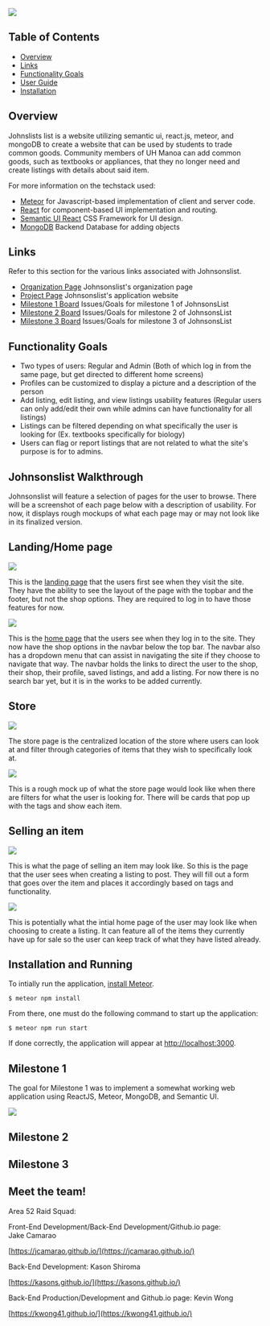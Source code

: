 ![](images/JL-logo.png)

## Table of Contents
* [Overview](#overview)
* [Links](#links)
* [Functionality Goals](#functionality-goals)
* [User Guide](#johnsonslist-walkthrough)
* [Installation](#installation-and-running)

## Overview

Johnslists list is a website utilizing semantic ui, react.js, meteor, and mongoDB to create a website that can be used by students to trade common goods. Community members of UH Manoa can add common goods, such as textbooks or appliances, that they no longer need and create listings with details about said item. 

For more information on the techstack used:
* [Meteor](https://www.meteor.com/) for Javascript-based implementation of client and server code. 
* [React](https://reactjs.org/) for component-based UI implementation and routing.
* [Semantic UI React](https://react.semantic-ui.com/) CSS Framework for UI design.
* [MongoDB](https://www.mongodb.com/) Backend Database for adding objects 

## Links

Refer to this section for the various links associated with Johnsonslist.

* [Organization Page](https://github.com/Johnsonslist/) Johnsonslist's organization page
* [Project Page](http://johnsonslist.meteorapp.com/#/) Johnsonslist's application website
* [Milestone 1 Board](https://github.com/Johnsonslist/Johnsonslist/projects/1) Issues/Goals for milestone 1 of JohnsonsList
* [Milestone 2 Board](https://github.com/Johnsonslist/Johnsonslist/projects/3) Issues/Goals for milestone 2 of JohnsonsList
* [Milestone 3 Board](https://github.com/Johnsonslist/Johnsonslist/projects/4) Issues/Goals for milestone 3 of JohnsonsList

## Functionality Goals

* Two types of users: Regular and Admin (Both of which log in from the same page, but get directed to different home screens)
* Profiles can be customized to display a picture and a description of the person
* Add listing, edit listing, and view listings usability features (Regular users can only add/edit their own while admins can have functionality for all listings)
* Listings can be filtered depending on what specifically the user is looking for (Ex. textbooks specifically for biology)
* Users can flag or report listings that are not related to what the site's purpose is for to admins.

## Johnsonslist Walkthrough

Johnsonslist will feature a selection of pages for the user to browse. There will be a screenshot of each page below with a description of usability. For now, it displays rough mockups of what each page may or may not look like in its finalized version.

## Landing/Home page

![](images/new-landing-page.png)


This is the [landing page](http://johnsonslist.meteorapp.com/#/) that the users first see when they visit the site. They have the ability to see the layout of the page with the topbar and the footer, but not the shop options. They are required to log in to have those features for now.

![](images/new-home-page.png)

This is the [home page](http://johnsonslist.meteorapp.com/#/) that the users see when they log in to the site. They now have the shop options in the navbar below the top bar. The navbar also has a dropdown menu that can assist in navigating the site if they choose to navigate that way. The navbar holds the links to direct the user to the shop, their shop, their profile, saved listings, and add a listing. For now there is no search bar yet, but it is in the works to be added currently.

## Store

![](images/buy-page.jpg)

The store page is the centralized location of the store where users can look at and filter through categories of items that they wish to specifically look at. 

![](images/filtered-page.jpg)

This is a rough mock up of what the store page would look like when there are filters for what the user is looking for. There will be cards that pop up with the tags and show each item.

## Selling an item

![](images/sell-page.jpg)

This is what the page of selling an item may look like. So this is the page that the user sees when creating a listing to post. They will fill out a form that goes over the item and places it accordingly based on tags and functionality.

![](images/sell-page2.jpg)

This is potentially what the intial home page of the user may look like when choosing to create a listing. It can feature all of the items they currently have up for sale so the user can keep track of what they have listed already.

## Installation and Running

To intially run the application, [install Meteor](https://www.meteor.com/install).

```
$ meteor npm install
```

From there, one must do the following command to start up the application:

```
$ meteor npm run start
```

If done correctly, the application will appear at [http://localhost:3000](http://localhost:3000). 

## Milestone 1

The goal for Milestone 1 was to implement a somewhat working web application using ReactJS, Meteor, MongoDB, and Semantic UI.

![](images/M1Screenshot.png)

## Milestone 2

## Milestone 3


## Meet the team!
Area 52 Raid Squad:

Front-End Development/Back-End Development/Github.io page:  
Jake Camarao

[https://jcamarao.github.io/](https://jcamarao.github.io/)

Back-End Development: 
Kason Shiroma

[https://kasons.github.io/](https://kasons.github.io/)

Back-End Production/Development and Github.io page: 
Kevin Wong

[https://kwong41.github.io/](https://kwong41.github.io/)
